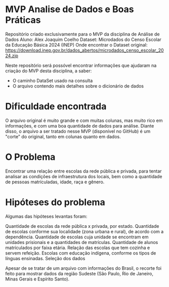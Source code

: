 # MVP Analise de Dados e Boas Práticas
Repositório criado exclusivamente para o MVP da disciplina de Análise de Dados
Aluno: Alex Joaquim Coelho
Dataset: Microdados do Censo Escolar da Educação Básica 2024 (INEP) 
Onde encontrar o Dataset original: https://download.inep.gov.br/dados_abertos/microdados_censo_escolar_2024.zip

Neste repositório será possóvel encontrar informações que ajudaram na criação do MVP desta disciplina, a saber:
- O caminho DataSet usado na consulta
- O arquivo contendo mais detalhes sobre o dicionário de dados

# Dificuldade encontrada

O arquivo original é muito grande e com muitas colunas, mas muito rico em informações, e com uma boa quantidade de dados para análise. Diante disso, o arquivo a ser tratado nesse MVP (disponível no GitHub) é um "corte" do original, tanto em colunas quanto em dados.

# O Problema

Encontrar uma relação entre escolas da rede pública e privada, para tentar analisar as condições de infraestrutura dos locais, bem como a quantidade de pessoas matrículadas, idade, raça e gênero.

# Hipóteses do problema

Algumas das hipóteses levantas foram:

Quantidade de escolas da rede pública x privada, por estado.
Quantidade de escolas conforme sua localidade (zona urbana e rural), de acordo com a dependência.
Quantidade de escolas cuja unidade se encontram em unidades prisionais e a quantidades de matrículas.
Quantidade de alunos matrículados por faixa etária.
Relação das escolas que tem cozinha e servem refeição.
Escolas com educação indígena, conforme os tipos de línguas ensinadas.
Seleção dos dados

Apesar de se tratar de um arquivo com informações do Brasil, o recorte foi feito para mostrar dados da região Sudeste (São Paulo, Rio de Janeiro, Minas Gerais e Espírito Santo).
